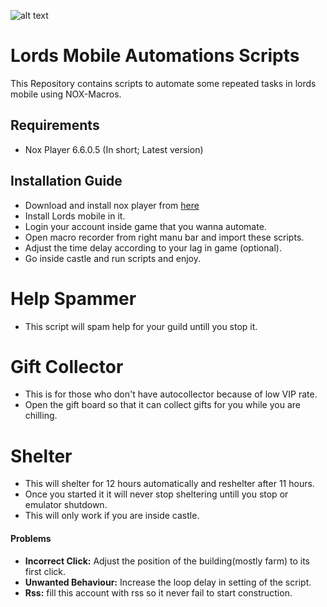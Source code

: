 ![alt text](https://lh3.googleusercontent.com/proxy/AfIENof3SHU4G1B-Hhnk-Y6bWLtzNpmLinHpY38vel-Q4Ol3x8LFKr7d1VrPGc4WVbcbOiQ34nXX1aGh81JLVyOdrUxVYFlcMj8OyKFoFGQPFnFE_WtrcjQfw_JgmxkgNQGAk2DeAqM "Lords mobile logo")

# Lords Mobile Automations Scripts
This Repository contains scripts to automate some repeated tasks in lords mobile using NOX-Macros.

## Requirements
* Nox Player 6.6.0.5 (In short; Latest version)

## Installation Guide
* Download and install nox player from [here](https://www.bignox.com/ "download nox player")
* Install Lords mobile in it.
* Login your account inside game that you wanna automate.
* Open macro recorder from right manu bar and import these scripts.
* Adjust the time delay according to your lag in game (optional).
* Go inside castle and run scripts and enjoy.

# Help Spammer
* This script will spam help for your guild untill you stop it.

# Gift Collector
* This is for those who don't have autocollector because of low VIP rate.
* Open the gift board so that it can collect gifts for you while you are chilling.

# Shelter
* This will shelter for 12 hours automatically and reshelter after 11 hours.
* Once you started it it will never stop sheltering untill you stop or emulator shutdown.
* This will only work if you are inside castle.


#### Problems
* **Incorrect Click:** Adjust the position of the building(mostly farm) to its first click.
* **Unwanted Behaviour:** Increase the loop delay in setting of the script.
* **Rss:** fill this account with rss so it never fail to start construction.
